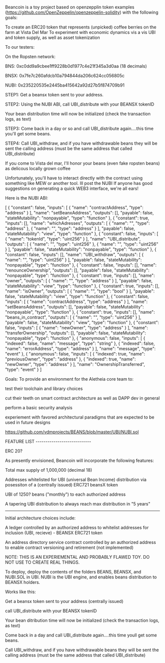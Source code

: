 Beancoin is a toy project based on openzepplin token examples (https://github.com/OpenZeppelin/openzeppelin-solidity) with the following goals:

To create an ERC20 token that represents (unpicked) coffee berries on the farm at Vista Del Mar
To experiment with economic dynamics vis a vis UBI and token supply, as well as asset tokenization

To our testers:

On the Ropsten network:

BNS:  0xc0dd9a9cbee1ff9228b0d1977c4e21f345a3d0aa (18 decimals)

BNSX: 0x7fe7c260afdcb10a794844da206c624cc056805c

NUBI:  0x235220535e2445ba415642a92d27b5f874709b91

STEP1: Get a beansx token sent to your address.

STEP2: Using the NUBI ABI, call UBI_distribute with your BEANSX tokenID

Your bean distribution time will now be initialized (check the transaction logs, as text)

STEP3: Come back in a day or so and call UBI_distribute again....this time you'll get some beans.

STEP4: Call UBI_withdraw, and if you have withdrawable beans they will be sent the calling address (must be the same address that called UBI_distribute)

If you come to Vista del mar, I'll honor your beans (even fake ropsten beans) as delicous locally grown coffee

Unfortunately, you'll have to interact directly with the contract using something like MEW or another tool. Ill post the NUBI If anyone has good suggestions on generating a quick WEB3 interface, we're all ears!

Here is the NUBI ABI:

[ { "constant": false, "inputs": [ { "name": "contractAddress", "type": "address" } ], "name": "setBeanxAddress", "outputs": [], "payable": false, "stateMutability": "nonpayable", "type": "function" }, { "constant": true, "inputs": [], "name": "whichAdresses", "outputs": [ { "name": "", "type": "address" }, { "name": "", "type": "address" } ], "payable": false, "stateMutability": "view", "type": "function" }, { "constant": false, "inputs": [ { "name": "tokenId", "type": "uint256" } ], "name": "UBI_distribute", "outputs": [ { "name": "", "type": "uint256" }, { "name": "", "type": "uint256" } ], "payable": false, "stateMutability": "nonpayable", "type": "function" }, { "constant": false, "inputs": [], "name": "UBI_withdraw", "outputs": [ { "name": "", "type": "uint256" } ], "payable": false, "stateMutability": "nonpayable", "type": "function" }, { "constant": false, "inputs": [], "name": "renounceOwnership", "outputs": [], "payable": false, "stateMutability": "nonpayable", "type": "function" }, { "constant": true, "inputs": [], "name": "owner", "outputs": [ { "name": "", "type": "address" } ], "payable": false, "stateMutability": "view", "type": "function" }, { "constant": true, "inputs": [], "name": "isOwner", "outputs": [ { "name": "", "type": "bool" } ], "payable": false, "stateMutability": "view", "type": "function" }, { "constant": false, "inputs": [ { "name": "contractAddress", "type": "address" } ], "name": "setBeansAddress", "outputs": [], "payable": false, "stateMutability": "nonpayable", "type": "function" }, { "constant": true, "inputs": [], "name": "beans_in_contract", "outputs": [ { "name": "", "type": "uint256" } ], "payable": false, "stateMutability": "view", "type": "function" }, { "constant": false, "inputs": [ { "name": "newOwner", "type": "address" } ], "name": "transferOwnership", "outputs": [], "payable": false, "stateMutability": "nonpayable", "type": "function" }, { "anonymous": false, "inputs": [ { "indexed": false, "name": "message", "type": "string" }, { "indexed": false, "name": "errorAddress", "type": "address" } ], "name": "message", "type": "event" }, { "anonymous": false, "inputs": [ { "indexed": true, "name": "previousOwner", "type": "address" }, { "indexed": true, "name": "newOwner", "type": "address" } ], "name": "OwnershipTransferred", "type": "event" } ]

Goals: To provide an environment for the Aletheia core team to:

test their toolchain and library choices
  
cut their teeth on smart contract architecture as well as DAPP dev in general
  
perform a basic security analysis
  
experiement with favored architectural paradigms that are expected to be used in future designs
  
https://github.com/vdmprojects/BEANS/blob/master/UBI/NUBI.sol
  
  
  
FEATURE LIST ---------------------------- 

ERC 20?

As presently envisioned, Beancoin will incorporate the following features:

  Total max supply of 1,000,000 (decimal 18)
  
  Addresses whitelisted for UBI (universal Bean Income) distribution via posessiton of a (centrally issued) ERC721 beansX token

  UBI of 1250? beans ("monthly") to each authorized address
  
  A tapering UBI distribution to always reach max distribution in "5 years"
  
-----------------------------  
Initial architecture choices include:

  A ledger controlled by an authorized address to whitelist addresses for inclusion (UBI, recieve) - BEANSX ERC721 token

  An address directory service contract controlled by an authorized address to enable contract versioning and retirement (not implemented)
  

    
    
NOTE: THIS IS AN EXPERIEMENTAL AND PROBABLY FLAWED TOY. DO NOT USE TO CREATE REAL THINGS.    
    
    
To deploy, deploy the contents of the folders BEANS, BEANSX, and NUBI.SOL in UBI. 
NUBI is the UBI engine, and enables beans distribution to BEANSX holders.

Works like this:

Get a beansx token sent to your address (centrally issued)

call UBI_distribute with your BEANSX tokenID

Your bean ditribution time will now be initialized (check the transaction logs, as text)

Come back in a day and call UBI_distribute again....this time youll get some beans.

Call UBI_withdraw, and if you have withdrawable beans they will be sent the calling address (must be the same address that called UBI_distribute)
    
  
  
  
  
  
  

